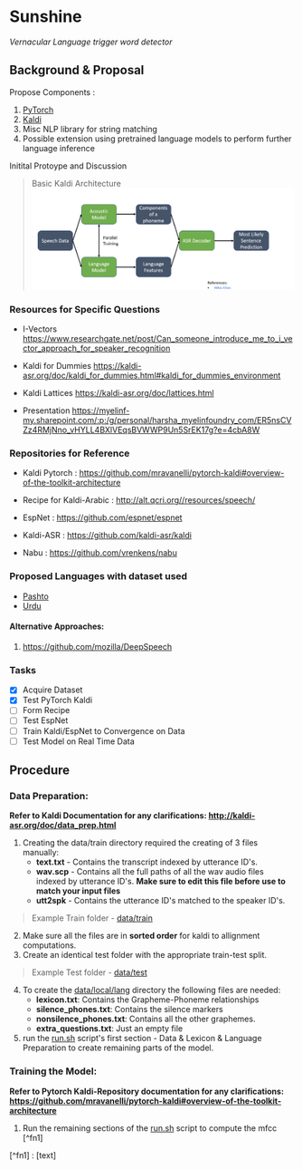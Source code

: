 # Sunshine
*Vernacular Language trigger word detector*

## Background & Proposal

Propose Components :
1. [PyTorch](https://pytorch.org/)
2. [Kaldi](http://kaldi-asr.org/doc/index.html)
3. Misc NLP library for string matching
4. Possible extension using pretrained language models to perform further language inference


Initital Protoype and Discussion
>Basic Kaldi Architecture
> ![KALDI](Literature/discussion.png)


### Resources for Specific Questions

* I-Vectors
https://www.researchgate.net/post/Can_someone_introduce_me_to_i_vector_approach_for_speaker_recognition

* Kaldi for Dummies
https://kaldi-asr.org/doc/kaldi_for_dummies.html#kaldi_for_dummies_environment

* Kaldi Lattices
https://kaldi-asr.org/doc/lattices.html


* Presentation
https://myelinf-my.sharepoint.com/:p:/g/personal/harsha_myelinfoundry_com/ER5nsCVZz4RMjNno_vHYLL4BXlVEqsBVWWP9Un5SrEK17g?e=4cbA8W

### Repositories for Reference
* Kaldi Pytorch : https://github.com/mravanelli/pytorch-kaldi#overview-of-the-toolkit-architecture

* Recipe for Kaldi-Arabic : http://alt.qcri.org//resources/speech/

* EspNet : https://github.com/espnet/espnet

* Kaldi-ASR : https://github.com/kaldi-asr/kaldi

* Nabu : https://github.com/vrenkens/nabu

### Proposed Languages with dataset used
* [Pashto](https://catalog.ldc.upenn.edu/LDC2016S09)
* [Urdu](https://archive.org/details/ArabicEnglishPashtoQaziFazlUllah)


#### Alternative Approaches: 
1. https://github.com/mozilla/DeepSpeech

### Tasks 

- [x] Acquire Dataset
- [x] Test PyTorch Kaldi
- [ ] Form Recipe
- [ ] Test EspNet
- [ ] Train Kaldi/EspNet to Convergence on Data
- [ ] Test Model on Real Time Data

## Procedure 

### Data Preparation:
**Refer to __Kaldi Documentation__ for any clarifications: http://kaldi-asr.org/doc/data_prep.html**

1. Creating the data/train directory required the creating of 3 files manually:
    * __text.txt__ - Contains the transcript indexed by utterance ID's. 
    * __wav.scp__ - Contains all the full paths of all the wav audio files indexed by utterance ID's. **Make sure to edit this file before use to match your input files**
    * __utt2spk__ - Contains the utterance ID's matched to the speaker ID's.
>Example Train folder - [data/train](../s5/data/train) 
 2. Make sure all the files are in __sorted order__ for kaldi to allignment computations.
3. Create an identical test folder with the appropriate train-test split.  
>Example Test folder - [data/test](data/test)
4. To create the [data/local/lang](data/local/lang) directory the following files are needed:
    * __lexicon.txt__: Contains the Grapheme-Phoneme relationships
    * __silence_phones.txt__: Contains the silence markers
    * __nonsilence_phones.txt__: Contains all the other graphemes.
    * __extra_questions.txt__: Just an empty file
5. run the [run.sh](s5/run.sh) script's first section - Data & Lexicon & Language Preparation to create remaining parts of the model.

### Training the Model:
**Refer to Pytorch Kaldi-Repository documentation for any clarifications: https://github.com/mravanelli/pytorch-kaldi#overview-of-the-toolkit-architecture**

1. Run the remaining sections of the [run.sh](s5/run.sh) script to compute the mfcc [^fn1]


[^fn1] : [text]